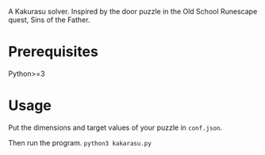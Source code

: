 A Kakurasu solver.
Inspired by the door puzzle in the Old School Runescape quest, Sins of the Father.

# Prerequisites
Python>=3

# Usage
Put the dimensions and target values of your puzzle in `conf.json`.

Then run the program.
`python3 kakarasu.py`